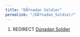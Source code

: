 ```yaml
---
title: "DÃºnadan Soldier"
permalink: "/DÃºnadan_Soldier/"
---
```


1.  REDIRECT [Dúnadan Soldier](Dúnadan_Soldier "wikilink")